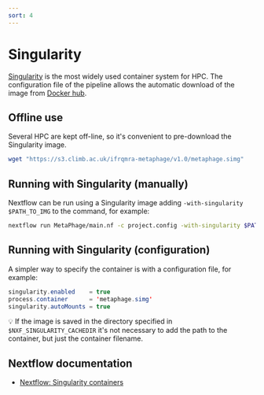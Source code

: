 ```yaml
---
sort: 4
---
```


# Singularity

[Singularity](https://apptainer.org/) is the most widely used container system for HPC.
The configuration file of the pipeline allows the automatic download of the image
from [Docker hub](https://hub.docker.com/r/andreatelatin/metaphage).

## Offline use

Several HPC are kept off-line, so it's convenient to pre-download the Singularity image.

```bash
wget "https://s3.climb.ac.uk/ifrqmra-metaphage/v1.0/metaphage.simg"
```

## Running with Singularity (manually)

Nextflow can be run using a Singularity image adding
`-with-singularity $PATH_TO_IMG` to the command,
for example:

```bash
nextflow run MetaPhage/main.nf -c project.config -with-singularity $PATH_TO_SIMG
```

## Running with Singularity (configuration)

A simpler way to specify the container is with a configuration file, for example:

```java
singularity.enabled    = true
process.container      = 'metaphage.simg'
singularity.autoMounts = true
```

:bulb: If the image is saved in the directory specified in `$NXF_SINGULARITY_CACHEDIR` it's not
necessary to add the path to the container, but just the container filename.

## Nextflow documentation

* [Nextflow: Singularity containers](https://www.nextflow.io/docs/latest/singularity.html)